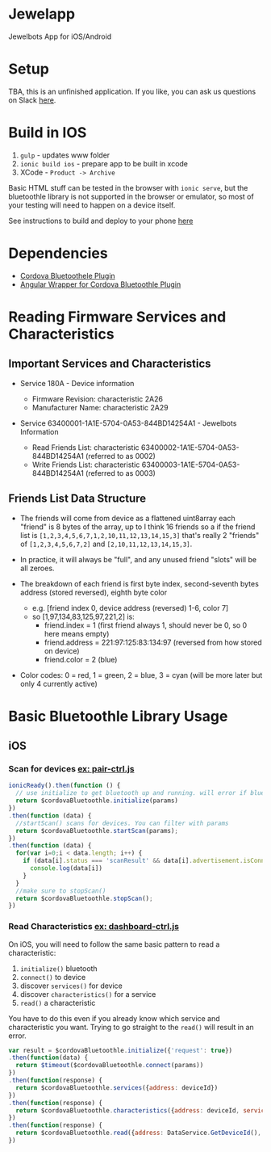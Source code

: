 # Jewelapp
Jewelbots App for iOS/Android

# Setup

TBA, this is an unfinished application. If you like, you can ask us questions on Slack [here](https://wt-sara-jewelbots-com-0.run.webtask.io/jewelbots-signup).

# Build in IOS
1. `gulp` - updates www folder
2. `ionic build ios` - prepare app to be built in xcode
3. XCode - `Product -> Archive`

Basic HTML stuff can be tested in the browser with `ionic serve`, but the bluetoothle library is not
supported in the browser or emulator, so most of your testing will need to happen on a device itself.  

See instructions to build and deploy to your phone [here](https://github.com/Jewelbots/jewelapp/wiki/Build-and-Deploy-for-Dev-Testing)

# Dependencies

- [Cordova Bluetoothele Plugin](https://github.com/randdusing/cordova-plugin-bluetoothle)
- [Angular Wrapper for Cordova Bluetoothle Plugin](https://github.com/Jewelbots/ng-cordova-bluetoothle)

# Reading Firmware Services and Characteristics

## Important Services and Characteristics

- Service 180A - Device information
    - Firmware Revision: characteristic 2A26
    - Manufacturer Name: characteristic 2A29

- Service 63400001-1A1E-5704-0A53-844BD14254A1 - Jewelbots Information
    - Read Friends List: characteristic 63400002-1A1E-5704-0A53-844BD14254A1 (referred to as 0002)
    - Write Friends List: characteristic 63400003-1A1E-5704-0A53-844BD14254A1 (referred to as 0003)

## Friends List Data Structure

- The friends will come from device as a flattened uint8array
each "friend" is 8 bytes of the array, up to I think 16 friends
so a if the friend list is `[1,2,3,4,5,6,7,1,2,10,11,12,13,14,15,3]` that's
really 2 "friends" of `[1,2,3,4,5,6,7,2]` and `[2,10,11,12,13,14,15,3]`.  

- In practice, it will always be "full", and any unused friend "slots" will be all zeroes.  

- The breakdown of each friend is first byte index, second-seventh bytes address (stored reversed), eighth byte color
    * e.g. [friend index 0, device address (reversed) 1-6, color 7]
    * so [1,97,134,83,125,97,221,2] is:
        * friend.index = 1 (first friend always 1, should never be 0, so 0 here means empty)
        * friend.address = 221:97:125:83:134:97 (reversed from how stored on device)
        * friend.color = 2 (blue)

- Color codes: 0 = red, 1 = green, 2 = blue, 3 = cyan (will be more later but only 4 currently active)

# Basic Bluetoothle Library Usage

## iOS

### Scan for devices [ex: pair-ctrl.js](https://github.com/Jewelbots/jewelapp/blob/master/app/scripts/registration/pair-ctrl.js#L59)

```js
ionicReady().then(function () {
  // use initialize to get bluetooth up and running. will error if bluetooth not enabled on phone
  return $cordovaBluetoothle.initialize(params)
})
.then(function (data) {
  //startScan() scans for devices. You can filter with params
  return $cordovaBluetoothle.startScan(params);
})
.then(function (data) {
  for(var i=0;i < data.length; i++) {
    if (data[i].status === 'scanResult' && data[i].advertisement.isConnectable) {
      console.log(data[i])
    }
  }
  //make sure to stopScan()
  return $cordovaBluetoothle.stopScan();
})
```

### Read Characteristics [ex: dashboard-ctrl.js](https://github.com/Jewelbots/jewelapp/blob/master/app/scripts/dashboard/dashboard-ctrl.js#L96)

On iOS, you will need to follow the same basic pattern to read a characteristic:
1. `initialize()` bluetooth
2. `connect()` to device
3. discover `services()` for device
4. discover `characteristics()` for a service
5. `read()` a characteristic

You have to do this even if you already know which service and characteristic you want. Trying to go straight to the `read()` will result in an error.  

```js
var result = $cordovaBluetoothle.initialize({'request': true})
.then(function(data) {
  return $timeout($cordovaBluetoothle.connect(params))
})
.then(function(response) {
  return $cordovaBluetoothle.services({address: deviceId})
})
.then(function(response) {
  return $cordovaBluetoothle.characteristics({address: deviceId, service: "180A"});
})
.then(function(response) {
  return $cordovaBluetoothle.read({address: DataService.GetDeviceId(), service: "180A", characteristic: "2A26"})
})
```
